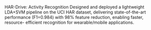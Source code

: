 HAR-Drive: Activity Recognition 
Designed and deployed a lightweight LDA+SVM pipeline on the UCI HAR dataset, delivering
state-of-the-art performance (F1=0.984) with 98% feature reduction, enabling faster, resource-
efficient recognition for wearable/mobile applications.
